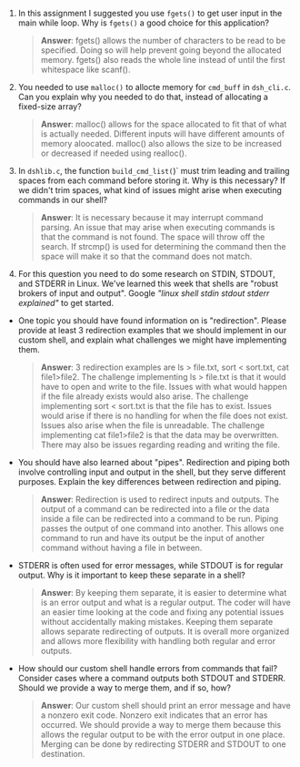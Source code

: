 1. In this assignment I suggested you use `fgets()` to get user input in the main while loop. Why is `fgets()` a good choice for this application?

    > **Answer**: fgets() allows the number of characters to be read to be specified. Doing so will help prevent going beyond the allocated memory. fgets() also reads the whole line instead of until the first whitespace like scanf().

2. You needed to use `malloc()` to allocte memory for `cmd_buff` in `dsh_cli.c`. Can you explain why you needed to do that, instead of allocating a fixed-size array?

    > **Answer**:  malloc() allows for the space allocated to fit that of what is actually needed. Different inputs will have different amounts of memory aloocated. malloc() also allows the size to be increased or decreased if needed using realloc().


3. In `dshlib.c`, the function `build_cmd_list(`)` must trim leading and trailing spaces from each command before storing it. Why is this necessary? If we didn't trim spaces, what kind of issues might arise when executing commands in our shell?

    > **Answer**:  It is necessary because it may interrupt command parsing. An issue that may arise when executing commands is that the command is not found. The space will throw off the search. If strcmp() is used for determining the command then the space will make it so that the command does not match.

4. For this question you need to do some research on STDIN, STDOUT, and STDERR in Linux. We've learned this week that shells are "robust brokers of input and output". Google _"linux shell stdin stdout stderr explained"_ to get started.

- One topic you should have found information on is "redirection". Please provide at least 3 redirection examples that we should implement in our custom shell, and explain what challenges we might have implementing them.

    > **Answer**:  3 redirection examples are ls > file.txt, sort < sort.txt, cat file1>file2. The challenge implementing ls > file.txt is that it would have to open and write to the file. Issues with what would happen if the file already exists would also arise. The challenge implementing sort < sort.txt is that the file has to exist. Issues would arise if there is no handling for when the file does not exist. Issues also arise when the file is unreadable. The challenge implementing cat file1>file2 is that the data may be overwritten. There may also be issues regarding reading and writing the file.

- You should have also learned about "pipes". Redirection and piping both involve controlling input and output in the shell, but they serve different purposes. Explain the key differences between redirection and piping.

    > **Answer**:  Redirection is used to redirect inputs and outputs. The output of a command can be redirected into a file or the data inside a file can be redirected into a command to be run. Piping passes the output of one command into another. This allows one command to run and have its output be the input of another command without having a file in between.

- STDERR is often used for error messages, while STDOUT is for regular output. Why is it important to keep these separate in a shell?

    > **Answer**: By keeping them separate, it is easier to determine what is an error output and what is a regular output. The coder will have an easier time looking at the code and fixing any potential issues without accidentally making mistakes. Keeping them separate allows separate redirecting of outputs. It is overall more organized and allows more flexibility with handling both regular and error outputs.

- How should our custom shell handle errors from commands that fail? Consider cases where a command outputs both STDOUT and STDERR. Should we provide a way to merge them, and if so, how?

    > **Answer**: Our custom shell should print an error message and have a nonzero exit code. Nonzero exit indicates that an error has occurred. We should provide a way to merge them because this allows the regular output to be with the error output in one place. Merging can be done by redirecting STDERR and STDOUT to one destination.
